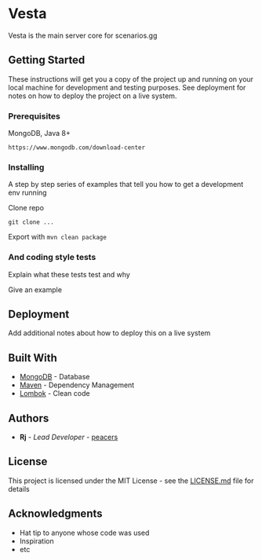 # Vesta
Vesta is the main server core for scenarios.gg

## Getting Started

These instructions will get you a copy of the project up and running on your local machine for development and testing purposes. See deployment for notes on how to deploy the project on a live system.

### Prerequisites

MongoDB, Java 8+

```https://www.mongodb.com/download-center```

### Installing

A step by step series of examples that tell you how to get a development env running

Clone repo

```
git clone ...
```


Export with `mvn clean package`


### And coding style tests

Explain what these tests test and why

Give an example

## Deployment

Add additional notes about how to deploy this on a live system

## Built With

* [MongoDB](https://www.mongodb.com/download-center) - Database
* [Maven](https://maven.apache.org/) - Dependency Management
* [Lombok](https://projectlombok.org/) - Clean code

## Authors

* **Rj** - *Lead Developer* - [peacers](https://github.com/peacers)

## License

This project is licensed under the MIT License - see the [LICENSE.md](LICENSE.md) file for details

## Acknowledgments

* Hat tip to anyone whose code was used
* Inspiration
* etc
